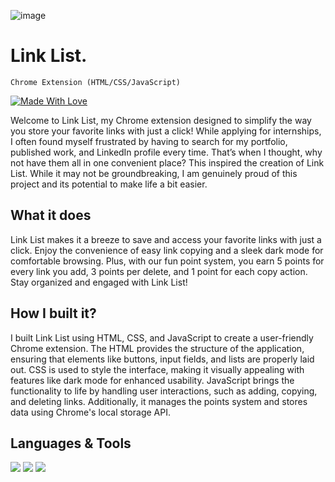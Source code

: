![image](https://github.com/user-attachments/assets/f697990f-de41-4ec3-b729-63a6fc069c0e)

# Link List.
`Chrome Extension (HTML/CSS/JavaScript)`

[![Made With Love](https://img.shields.io/badge/Made_with-Love%E2%99%A1-pink)]()

Welcome to Link List, my Chrome extension designed to simplify the way you store your favorite links with just a click! While applying for internships, I often found myself frustrated by having to search for my portfolio, published work, and LinkedIn profile every time. That’s when I thought, why not have them all in one convenient place? This inspired the creation of Link List. While it may not be groundbreaking, I am genuinely proud of this project and its potential to make life a bit easier.

## What it does
Link List makes it a breeze to save and access your favorite links with just a click. Enjoy the convenience of easy link copying and a sleek dark mode for comfortable browsing. Plus, with our fun point system, you earn 5 points for every link you add, 3 points per delete, and 1 point for each copy action. Stay organized and engaged with Link List!

## How I built it?
I built Link List using HTML, CSS, and JavaScript to create a user-friendly Chrome extension. The HTML provides the structure of the application, ensuring that elements like buttons, input fields, and lists are properly laid out. CSS is used to style the interface, making it visually appealing with features like dark mode for enhanced usability. JavaScript brings the functionality to life by handling user interactions, such as adding, copying, and deleting links. Additionally, it manages the points system and stores data using Chrome's local storage API.

## Languages & Tools 


<img src="https://cdn.jsdelivr.net/gh/devicons/devicon@latest/icons/javascript/javascript-original.svg" />

<img src="https://cdn.jsdelivr.net/gh/devicons/devicon@latest/icons/html5/html5-original.svg" />
 
<img src="https://cdn.jsdelivr.net/gh/devicons/devicon@latest/icons/css3/css3-plain.svg" />
